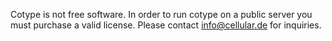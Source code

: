 Cotype is not free software.
In order to run cotype on a public server you must purchase a valid license.
Please contact info@cellular.de for inquiries.
